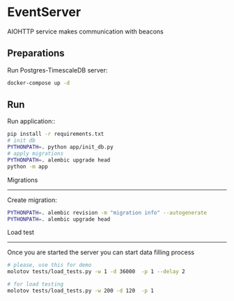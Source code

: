 EventServer
===========

AIOHTTP service makes communication with beacons


Preparations
------------

Run Postgres-TimescaleDB server:
```bash
docker-compose up -d
```

Run
---
Run application::
```bash
pip install -r requirements.txt
# init db
PYTHONPATH=. python app/init_db.py
# apply migrations
PYTHONPATH=. alembic upgrade head
python -m app
```


Migrations
__________
Create migration:

```bash
PYTHONPATH=. alembic revision -m "migration info" --autogenerate
PYTHONPATH=. alembic upgrade head
```

Load test
_________
Once you are started the server you can start data filling process
```bash
# please, use this for demo
molotov tests/load_tests.py -w 1 -d 36000  -p 1 --delay 2

# for load testing
molotov tests/load_tests.py -w 200 -d 120  -p 1
```
